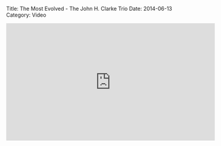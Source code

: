Title: The Most Evolved - The John H. Clarke Trio
Date: 2014-06-13
Category: Video

<iframe width="560" height="315" src="https://www.youtube.com/embed/tIT2GKKdQhw" title="YouTube video player" frameborder="0" allow="accelerometer; autoplay; clipboard-write; encrypted-media; gyroscope; picture-in-picture" allowfullscreen></iframe>

